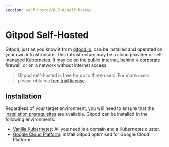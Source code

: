 ```yaml
---
section: self-hosted/0.3.0/self-hosted
---
```


# Gitpod Self-Hosted

Gitpod, just as you know it from [gitpod.io](https://gitpod.io), can be installed and operated on your own infrastructure.
This infrastructure may be a cloud provider or self-managed Kubernetes. It may be on the public internet, behind a corporate firewall, or on a network without internet access.

> Gitpod self-hosted is free for up to three users.
> For more users, please obtain a [free trial license](https://gitpod.io/selfhosted-trial/).

## Installation

Regardless of your target environment, you will need to ensure that the [installation prerequisites](../install/prepare-installation/) are available.
Gitpod can be installed in the following environments:

- [Vanilla Kubernetes](../install/install-on-kubernetes/): All you need is a domain and a Kubernetes cluster.
- [Google Cloud Platform](../install/install-on-gcp-script/): Install Gitpod optimised for Google Cloud Platform.
